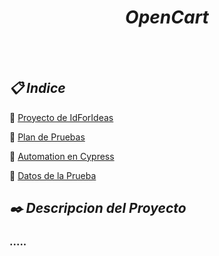 
 <h1 align="center"><em>OpenCart</em></h1>

<br />
<br />


<h2 align="left"><em>📋 Indice </em></h2>

📌 [Proyecto de IdForIdeas]()
<br /> 

📌 [Plan de Pruebas ]()
<br />

📌 [Automation en Cypress]()
<br />

📌 [Datos de la Prueba]()
<br />


<h2 align="left"><em>✒️ Descripcion del Proyecto</em></h2>
<h3 align="left">..... </h3>


